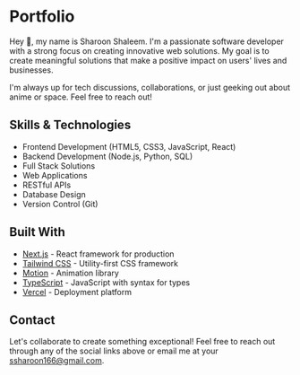 # Portfolio

Hey 👋, my name is Sharoon Shaleem. I'm a passionate software developer with a strong focus on creating innovative web solutions. My goal is to create meaningful solutions that make a positive impact on users' lives and businesses.

I'm always up for tech discussions, collaborations, or just geeking out about anime or space. Feel free to reach out!

## Skills & Technologies

- Frontend Development (HTML5, CSS3, JavaScript, React)
- Backend Development (Node.js, Python, SQL)
- Full Stack Solutions
- Web Applications
- RESTful APIs
- Database Design
- Version Control (Git)

## Built With

- [Next.js](https://nextjs.org) - React framework for production
- [Tailwind CSS](https://tailwindcss.com) - Utility-first CSS framework
- [Motion](https://motion.dev) - Animation library
- [TypeScript](https://www.typescriptlang.org) - JavaScript with syntax for types
- [Vercel](https://vercel.com) - Deployment platform


## Contact

Let's collaborate to create something exceptional! Feel free to reach out through any of the social links above or email me at your [ssharoon166@gmail.com](mailto:ssharoon166@gmail.com).
